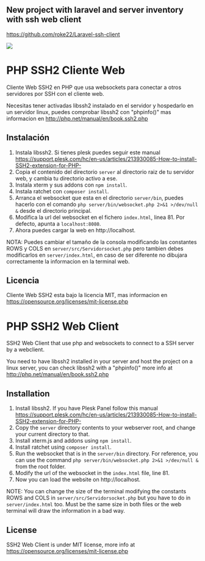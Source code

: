 ## New project with laravel and server inventory with ssh web client
https://github.com/roke22/Laravel-ssh-client

![](https://raw.githubusercontent.com/roke22/PHP-SSH2-Web-Client/master/demo.gif)

# PHP SSH2 Cliente Web

Cliente Web SSH2 en PHP que usa websockets para conectar a otros servidores por SSH con el cliente web.

Necesitas tener activadas libssh2 instalado en el servidor y hospedarlo en un servidor linux, puedes comprobar libssh2 con "phpinfo()" mas informacion en http://php.net/manual/en/book.ssh2.php

## Instalación

1. Instala libssh2. Si tienes plesk puedes seguir este manual https://support.plesk.com/hc/en-us/articles/213930085-How-to-install-SSH2-extension-for-PHP-
2. Copia el contenido del directorio `server` al directorio raiz de tu servidor web, y cambia tu directorio activo a ese.
3. Instala xterm y sus addons con `npm install`.
4. Instala ratchet con `composer install`.
5. Arranca el websocket que esta en el directorio `server/bin`, puedes hacerlo con el comando `php server/bin/websocket.php 2>&1 >/dev/null &` desde el directorio principal.
6. Modifica la url del websocket en el fichero `index.html`, linea 81. Por defecto, apunta a `localhost:8080`.
7. Ahora puedes cargar la web en http://localhost.

NOTA: Puedes cambiar el tamaño de la consola modificando las constantes ROWS y COLS en `server/src/Servidorsocket.php` pero tambien debes modificarlos en `server/index.html`, en caso de ser diferente no dibujara correctamente la informacion en la terminal web.

## Licencia

Cliente Web SSH2 esta bajo la licencia MIT, mas informacion en https://opensource.org/licenses/mit-license.php

# PHP SSH2 Web Client

SSH2 Web Client that use php and websockets to connect to a SSH server by a webclient.

You need to have libssh2 installed in your server and host the project on a linux server, you can check libssh2 with a "phpinfo()" more info at http://php.net/manual/en/book.ssh2.php

## Installation

1. Install libssh2. If you have Plesk Panel follow this manual https://support.plesk.com/hc/en-us/articles/213930085-How-to-install-SSH2-extension-for-PHP-
2. Copy the `server` directory contents to your webserver root, and change your current directory to that.
3. Install xterm.js and addons using `npm install`.
4. Install ratchet using `composer install`.
5. Run the websocket that is in the `server/bin` directory. For reference, you can use the command `php server/bin/websocket.php 2>&1 >/dev/null &` from the root folder.
6. Modify the url of the websocket in the `index.html` file, line 81.
7. Now you can load the website on http://localhost.

NOTE: You can change the size of the terminal modifying the constants ROWS and COLS in `server/src/Servidorsocket.php` but you have to do in `server/index.html` too. Must be the same size in both files or the web terminal will draw the information in a bad way.

## License

SSH2 Web Client is under MIT license, more info at https://opensource.org/licenses/mit-license.php

